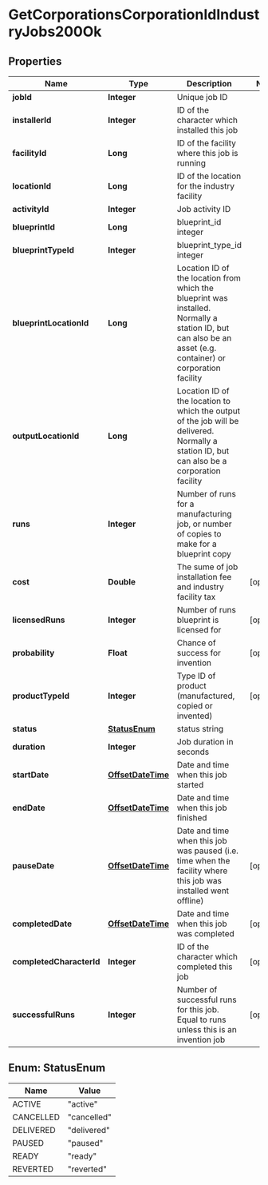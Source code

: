 
# GetCorporationsCorporationIdIndustryJobs200Ok

## Properties
Name | Type | Description | Notes
------------ | ------------- | ------------- | -------------
**jobId** | **Integer** | Unique job ID | 
**installerId** | **Integer** | ID of the character which installed this job | 
**facilityId** | **Long** | ID of the facility where this job is running | 
**locationId** | **Long** | ID of the location for the industry facility | 
**activityId** | **Integer** | Job activity ID | 
**blueprintId** | **Long** | blueprint_id integer | 
**blueprintTypeId** | **Integer** | blueprint_type_id integer | 
**blueprintLocationId** | **Long** | Location ID of the location from which the blueprint was installed. Normally a station ID, but can also be an asset (e.g. container) or corporation facility | 
**outputLocationId** | **Long** | Location ID of the location to which the output of the job will be delivered. Normally a station ID, but can also be a corporation facility | 
**runs** | **Integer** | Number of runs for a manufacturing job, or number of copies to make for a blueprint copy | 
**cost** | **Double** | The sume of job installation fee and industry facility tax |  [optional]
**licensedRuns** | **Integer** | Number of runs blueprint is licensed for |  [optional]
**probability** | **Float** | Chance of success for invention |  [optional]
**productTypeId** | **Integer** | Type ID of product (manufactured, copied or invented) |  [optional]
**status** | [**StatusEnum**](#StatusEnum) | status string | 
**duration** | **Integer** | Job duration in seconds | 
**startDate** | [**OffsetDateTime**](OffsetDateTime.md) | Date and time when this job started | 
**endDate** | [**OffsetDateTime**](OffsetDateTime.md) | Date and time when this job finished | 
**pauseDate** | [**OffsetDateTime**](OffsetDateTime.md) | Date and time when this job was paused (i.e. time when the facility where this job was installed went offline) |  [optional]
**completedDate** | [**OffsetDateTime**](OffsetDateTime.md) | Date and time when this job was completed |  [optional]
**completedCharacterId** | **Integer** | ID of the character which completed this job |  [optional]
**successfulRuns** | **Integer** | Number of successful runs for this job. Equal to runs unless this is an invention job |  [optional]


<a name="StatusEnum"></a>
## Enum: StatusEnum
Name | Value
---- | -----
ACTIVE | &quot;active&quot;
CANCELLED | &quot;cancelled&quot;
DELIVERED | &quot;delivered&quot;
PAUSED | &quot;paused&quot;
READY | &quot;ready&quot;
REVERTED | &quot;reverted&quot;



